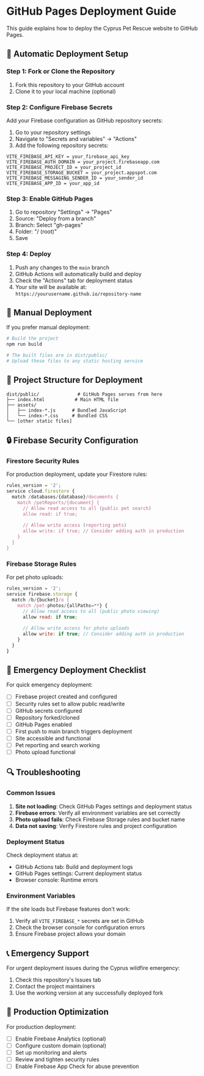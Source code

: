 # GitHub Pages Deployment Guide

This guide explains how to deploy the Cyprus Pet Rescue website to GitHub Pages.

## 🚀 Automatic Deployment Setup

### Step 1: Fork or Clone the Repository

1. Fork this repository to your GitHub account
2. Clone it to your local machine (optional)

### Step 2: Configure Firebase Secrets

Add your Firebase configuration as GitHub repository secrets:

1. Go to your repository settings
2. Navigate to "Secrets and variables" → "Actions"
3. Add the following repository secrets:

```
VITE_FIREBASE_API_KEY = your_firebase_api_key
VITE_FIREBASE_AUTH_DOMAIN = your_project.firebaseapp.com
VITE_FIREBASE_PROJECT_ID = your_project_id
VITE_FIREBASE_STORAGE_BUCKET = your_project.appspot.com
VITE_FIREBASE_MESSAGING_SENDER_ID = your_sender_id
VITE_FIREBASE_APP_ID = your_app_id
```

### Step 3: Enable GitHub Pages

1. Go to repository "Settings" → "Pages"
2. Source: "Deploy from a branch"
3. Branch: Select "gh-pages"
4. Folder: "/ (root)"
5. Save

### Step 4: Deploy

1. Push any changes to the `main` branch
2. GitHub Actions will automatically build and deploy
3. Check the "Actions" tab for deployment status
4. Your site will be available at: `https://yourusername.github.io/repository-name`

## 🔧 Manual Deployment

If you prefer manual deployment:

```bash
# Build the project
npm run build

# The built files are in dist/public/
# Upload these files to any static hosting service
```

## 📁 Project Structure for Deployment

```
dist/public/              # GitHub Pages serves from here
├── index.html           # Main HTML file
├── assets/
│   ├── index-*.js      # Bundled JavaScript
│   └── index-*.css     # Bundled CSS
└── [other static files]
```

## 🔒 Firebase Security Configuration

### Firestore Security Rules

For production deployment, update your Firestore rules:

```javascript
rules_version = '2';
service cloud.firestore {
  match /databases/{database}/documents {
    match /petReports/{document} {
      // Allow read access to all (public pet search)
      allow read: if true;
      
      // Allow write access (reporting pets)
      allow write: if true; // Consider adding auth in production
    }
  }
}
```

### Firebase Storage Rules

For pet photo uploads:

```javascript
rules_version = '2';
service firebase.storage {
  match /b/{bucket}/o {
    match /pet-photos/{allPaths=**} {
      // Allow read access to all (public photo viewing)
      allow read: if true;
      
      // Allow write access for photo uploads
      allow write: if true; // Consider adding auth in production
    }
  }
}
```

## 🚨 Emergency Deployment Checklist

For quick emergency deployment:

- [ ] Firebase project created and configured
- [ ] Security rules set to allow public read/write
- [ ] GitHub secrets configured
- [ ] Repository forked/cloned
- [ ] GitHub Pages enabled
- [ ] First push to main branch triggers deployment
- [ ] Site accessible and functional
- [ ] Pet reporting and search working
- [ ] Photo upload functional

## 🔍 Troubleshooting

### Common Issues

1. **Site not loading**: Check GitHub Pages settings and deployment status
2. **Firebase errors**: Verify all environment variables are set correctly
3. **Photo upload fails**: Check Firebase Storage rules and bucket name
4. **Data not saving**: Verify Firestore rules and project configuration

### Deployment Status

Check deployment status at:
- GitHub Actions tab: Build and deployment logs
- GitHub Pages settings: Current deployment status
- Browser console: Runtime errors

### Environment Variables

If the site loads but Firebase features don't work:
1. Verify all `VITE_FIREBASE_*` secrets are set in GitHub
2. Check the browser console for configuration errors
3. Ensure Firebase project allows your domain

## 📞 Emergency Support

For urgent deployment issues during the Cyprus wildfire emergency:
1. Check this repository's Issues tab
2. Contact the project maintainers
3. Use the working version at any successfully deployed fork

## 🎯 Production Optimization

For production deployment:
- [ ] Enable Firebase Analytics (optional)
- [ ] Configure custom domain (optional)
- [ ] Set up monitoring and alerts
- [ ] Review and tighten security rules
- [ ] Enable Firebase App Check for abuse prevention